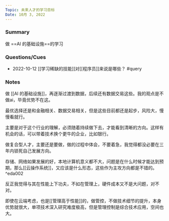 ```yaml
---
Topic: 未来人才的学习目标
Date: 10月 3, 2022
---
```

### Summary
做 ==AI 的基础设施==的学习

### Questions/Cues
- 2022-10-12 [[学习稀缺的技能]]对[[程序员]]来说是哪些？ #query

### Notes
做 [[AI 的基础设施]]，再逐渐过渡到数据，后续还有数据交易这些。我的观点是不做ai，毕竟优势不在这。

最优选择还是和金融相关、数据交易相关，但是这些目前都还是起步，风险大，慢慢看就行。

主要是对于这个行业的理解，必须随着持续做下去，才能看到清晰的方向。这样有机会的话，可以带着技术换个更牛的企业，比如银行。

做复合型人才，主要还是要做，做的过程中体会，不要着急，我觉得都没必要在三年内锁死自己发展方向。

存储、网络如果发展的好，本地计算机意义都不大，问题是在什么时候才能达到预期，那么[[云操作系统]]，又应该是什么形态，这些作为主攻方向都是不错的。 ^eda002

反正我觉得与其在性能上下功夫，不如在管理上，硬件成本又不是大问题，对不对。

即使在云端考虑，也是[[管理高于性能]]的，做管控，不做技术细节的提升，本身优势就很大，单项技术深入研究难度极高，但是管理控制是综合技术应用，空间也大。

